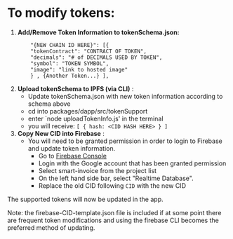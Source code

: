 # To modify tokens:

1.  **Add/Remove Token Information to tokenSchema.json:**

            "{NEW CHAIN ID HERE}": [{
            "tokenContract": "CONTRACT OF TOKEN",
            "decimals": "# of DECIMALS USED BY TOKEN",
            "symbol": "TOKEN SYMBOL",
            "image": "link to hosted image"
            } , {Another Token...} ],

2)  **Upload tokenSchema to IPFS (via CLI)** :
    - Update tokenSchema.json with new token information according to schema above
    - cd into packages/dapp/src/tokenSupport
    - enter `node uploadTokenInfo.js' in the terminal
    - you will receive: `[ { hash: <CID HASH HERE> } ]`
3)  **Copy New CID into Firebase** :
    - You will need to be granted permission in order to login to Firebase and update token information.
      - Go to [Firebase Console](https://console.firebase.google.com/)
      - Login with the Google account that has been granted permission
      - Select smart-invoice from the project list
      - On the left hand side bar, select "Realtime Database".
      - Replace the old CID following `CID` with the new CID

The supported tokens will now be updated in the app.

Note: the firebase-CID-template.json file is included if at some point there are frequent token modifications and using the firebase CLI becomes the preferred method of updating.
